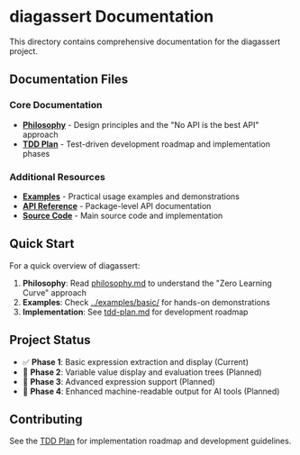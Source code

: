 # diagassert Documentation

This directory contains comprehensive documentation for the diagassert project.

## Documentation Files

### Core Documentation

- **[Philosophy](./philosophy.md)** - Design principles and the "No API is the
  best API" approach
- **[TDD Plan](./tdd-plan.md)** - Test-driven development roadmap and
  implementation phases

### Additional Resources

- **[Examples](../examples/)** - Practical usage examples and demonstrations
- **[API Reference](../doc.go)** - Package-level API documentation
- **[Source Code](../)** - Main source code and implementation

## Quick Start

For a quick overview of diagassert:

1. **Philosophy**: Read [philosophy.md](./philosophy.md) to understand the "Zero
   Learning Curve" approach
2. **Examples**: Check [../examples/basic/](../examples/basic/) for hands-on
   demonstrations
3. **Implementation**: See [tdd-plan.md](./tdd-plan.md) for development roadmap

## Project Status

- ✅ **Phase 1**: Basic expression extraction and display (Current)
- 🔄 **Phase 2**: Variable value display and evaluation trees (Planned)
- 🔄 **Phase 3**: Advanced expression support (Planned)
- 🔄 **Phase 4**: Enhanced machine-readable output for AI tools (Planned)

## Contributing

See the [TDD Plan](./tdd-plan.md) for implementation roadmap and development
guidelines.
